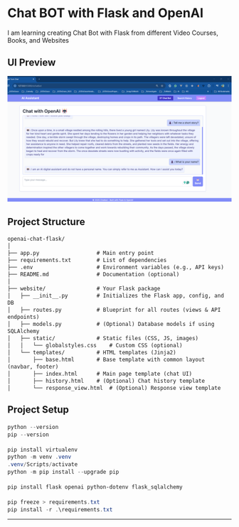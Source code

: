 # Chat BOT with Flask and OpenAI

I am learning creating Chat Bot with Flask from different Video Courses, Books, and Websites

## UI Preview

![UI Preview](./docs/images/SessionFirstLook.PNG)

## Project Structure

```text
openai-chat-flask/
│
├── app.py                  # Main entry point
├── requirements.txt        # List of dependencies
├── .env                    # Environment variables (e.g., API keys)
├── README.md               # Documentation (optional)
│
├── website/                # Your Flask package
│   ├── __init__.py         # Initializes the Flask app, config, and DB
│   ├── routes.py           # Blueprint for all routes (views & API endpoints)
│   ├── models.py           # (Optional) Database models if using SQLAlchemy
│   ├── static/             # Static files (CSS, JS, images)
│   │   └── globalstyles.css    # Custom CSS (optional)
│   └── templates/          # HTML templates (Jinja2)
│       ├── base.html       # Base template with common layout (navbar, footer)
│       ├── index.html      # Main page template (chat UI)
│       ├── history.html    # (Optional) Chat history template
│       └── response_view.html  # (Optional) Response view template
```

## Project Setup

```powershell
python --version
pip --version

pip install virtualenv
python -m venv .venv
.venv/Scripts/activate
python -m pip install --upgrade pip

pip install flask openai python-dotenv flask_sqlalchemy

pip freeze > requirements.txt
pip install -r .\requirements.txt
```

---
